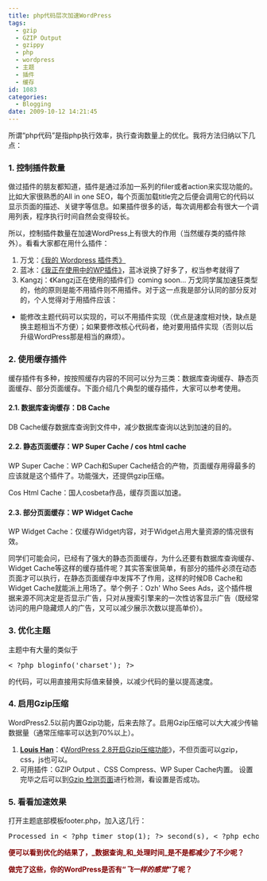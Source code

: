 ```yaml
---
title: php代码层次加速WordPress
tags:
  - gzip
  - GZIP Output
  - gzippy
  - php
  - wordpress
  - 主题
  - 插件
  - 缓存
id: 1083
categories:
  - Blogging
date: 2009-10-12 14:21:45
---
```


所谓“php代码”是指php执行效率，执行查询数量上的优化。我将方法归纳以下几点：

### 1\. 控制插件数量

做过插件的朋友都知道，插件是通过添加一系列的filer或者action来实现功能的。比如大家很熟悉的All in one SEO，每个页面加载title完之后便会调用它的代码以显示页面的描述、关键字等信息。如果插件很多的话，每次调用都会有很大一个调用列表，程序执行时间自然会变得较长。

所以，控制插件数量在加速WordPress上有很大的作用（当然缓存类的插件除外）。看看大家都在用什么插件：

1.  万戈：[《我的 Wordpress 插件秀》](http://www.life-studio.cn/my-wordpress-plugins-show.html)
2.  蓝冰：[《我正在使用中的WP插件》](http://vvvvvv.us/567.html)，蓝冰说换了好多了，权当参考就得了
3.  Kangzj：《Kangzj正在使用的插件们》coming soon...
万戈同学属加速狂类型的，他的原则是能不用插件则不用插件。对于这一点我是部分认同的部分反对的，个人觉得对于用插件应该：

*   能修改主题代码可以实现的，可以不用插件实现（优点是速度相对快，缺点是换主题相当不方便）；如果要修改核心代码者，绝对要用插件实现（否则以后升级WordPress那是相当的麻烦）。
<!--more-->

### 2\. 使用缓存插件

缓存插件有多种，按按照缓存内容的不同可以分为三类：数据库查询缓存、静态页面缓存、部分页面缓存。下面介绍几个典型的缓存插件，大家可以参考使用。

#### 2.1\. 数据库查询缓存：DB Cache

DB Cache缓存数据库查询到文件中，减少数据库查询以达到加速的目的。

#### 2.2\. 静态页面缓存：WP Super Cache / cos html cache

WP Super Cache：WP Cach和Super Cache结合的产物，页面缓存用得最多的应该就是这个插件了。功能强大，还提供gzip压缩。

Cos Html Cache：国人cosbeta作品，缓存页面以加速。

#### 2.3\. 部分页面缓存：WP Widget Cache

WP Widget Cache：仅缓存Widget内容，对于Widget占用大量资源的情况很有效。

同学们可能会问，已经有了强大的静态页面缓存，为什么还要有数据库查询缓存、Widget Cache等这样的缓存插件呢？其实答案很简单，有部分的插件必须在动态页面才可以执行，在静态页面缓存中发挥不了作用，这样的时候DB Cache和Widget Cache就能派上用场了。举个例子：Ozh' Who Sees Ads，这个插件根据来源不同决定是否显示广告，只对从搜索引擎来的一次性访客显示广告（既经常访问的用户隐藏烦人的广告，又可以减少展示次数以提高单价）。

### 3\. 优化主题

主题中有大量的类似于
<pre lang="php">&lt; ?php bloginfo('charset'); ?&gt;</pre>
的代码，可以用直接用实际值来替换，以减少代码的量以提高速度。

### 4\. 启用Gzip压缩

WordPress2.5以前内置Gzip功能，后来去除了。启用Gzip压缩可以大大减少传输数据量（通常压缩率可以达到70%以上）。

1.  **[Louis Han](http://louishan.com/)**：《[WordPress 2.8开启Gzip压缩功能](http://louishan.com/articles/enable-gzip-compress-for-wordpress-2-8.html)》，不但页面可以gzip，css，js也可以。
2.  可用插件：GZIP Output 、CSS Compress、WP Super Cache内置。
设置完毕之后可以到[Gzip 检测页面](http://www.gidnetwork.com/tools/gzip-test.php)进行检测，看设置是否成功。

### 5\. 看看加速效果

打开主题底部模板footer.php，加入这几行：
<pre lang="php">Processed in &lt; ?php timer_stop(1); ?&gt; second(s), &lt; ?php echo get_num_queries(); ?&gt; queries.</pre>
<span style="color: #800000;">**便可以看到优化的结果了，_数据查询_和_处理时间_是不是都减少了不少呢？**</span>

**<span style="color: #800000;">做完了这些，你的WordPress是否有“_飞一样的感觉_”了呢？</span>**